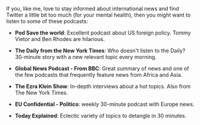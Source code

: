 If you, like me, love to stay informed about international news and find Twitter a little bit too much (for your mental health), then you might want to listen to some of these podcasts:

- **Pod Save the world**: Excellent podcast about US foreign policy. Tommy Vietor and Ben Rhodes are hilarious. 

- **The Daily from the New York Times**: Who doesn't listen to the Daily? 30-minute story with a new relevant topic every morning.   
 
- **Global News Podcast - From BBC**: Great summary of news and one of the few podcasts that frequently feature news from Africa and Asia.
 
- **The Ezra Klein Show**: In-depth interviews about a hot topics. Also from The New York Times. 
 
- **EU Confidential - Politico**: weekly 30-minute podcast with Europe news. 
 
- **Today Explained**: Eclectic variety of topics to detangle in 30 minutes.     
